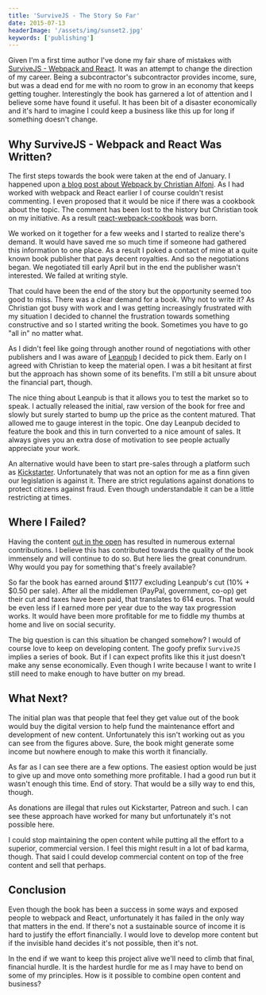 ```yaml
---
title: 'SurviveJS - The Story So Far'
date: 2015-07-13
headerImage: '/assets/img/sunset2.jpg'
keywords: ['publishing']
---
```

Given I'm a first time author I've done my fair share of mistakes with [SurviveJS - Webpack and React](http://survivejs.com/). It was an attempt to change the direction of my career. Being a subcontractor's subcontractor provides income, sure, but was a dead end for me with no room to grow in an economy that keeps getting tougher. Interestingly the book has garnered a lot of attention and I believe some have found it useful. It has been bit of a disaster economically and it's hard to imagine I could keep a business like this up for long if something doesn't change.

## Why SurviveJS - Webpack and React Was Written?

The first steps towards the book were taken at the end of January. I happened upon [a blog post about Webpack by Christian Alfoni](https://christianalfoni.github.io/javascript/2014/12/13/did-you-know-webpack-and-react-is-awesome.html). As I had worked with webpack and React earlier I of course couldn't resist commenting. I even proposed that it would be nice if there was a cookbook about the topic. The comment has been lost to the history but Christian took on my initiative. As a result [react-webpack-cookbook](https://christianalfoni.github.io/react-webpack-cookbook/) was born.

We worked on it together for a few weeks and I started to realize there's demand. It would have saved me so much time if someone had gathered this information to one place. As a result I poked a contact of mine at a quite known book publisher that pays decent royalties. And so the negotiations began. We negotiated till early April but in the end the publisher wasn't interested. We failed at writing style.

That could have been the end of the story but the opportunity seemed too good to miss. There was a clear demand for a book. Why not to write it? As Christian got busy with work and I was getting increasingly frustrated with my situation I decided to channel the frustration towards something constructive and so I started writing the book. Sometimes you have to go "all in" no matter what.

As I didn't feel like going through another round of negotiations with other publishers and I was aware of [Leanpub](https://leanpub.com/) I decided to pick them. Early on I agreed with Christian to keep the material open. I was a bit hesitant at first but the approach has shown some of its benefits. I'm still a bit unsure about the financial part, though.

The nice thing about Leanpub is that it allows you to test the market so to speak. I actually released the initial, raw version of the book for free and slowly but surely started to bump up the price as the content matured. That allowed me to gauge interest in the topic. One day Leanpub decided to feature the book and this in turn converted to a nice amount of sales. It always gives you an extra dose of motivation to see people actually appreciate your work.

An alternative would have been to start pre-sales through a platform such as [Kickstarter](https://www.kickstarter.com/). Unfortunately that was not an option for me as a finn given our legislation is against it. There are strict regulations against donations to protect citizens against fraud. Even though understandable it can be a little restricting at times.

## Where I Failed?

Having the content [out in the open](https://github.com/survivejs/webpack_react) has resulted in numerous external contributions. I believe this has contributed towards the quality of the book immensely and will continue to do so. But here lies the great conundrum. Why would you pay for something that's freely available?

So far the book has earned around $1177 excluding Leanpub's cut (10% + $0.50 per sale). After all the middlemen (PayPal, government, co-op) get their cut and taxes have been paid, that translates to 614 euros. That would be even less if I earned more per year due to the way tax progression works. It would have been more profitable for me to fiddle my thumbs at home and live on social security.

The big question is can this situation be changed somehow? I would of course love to keep on developing content. The goofy prefix `SurviveJS` implies a series of book. But if I can expect profits like this it just doesn't make any sense economically. Even though I write because I want to write I still need to make enough to have butter on my bread.

## What Next?

The initial plan was that people that feel they get value out of the book would buy the digital version to help fund the maintenance effort and development of new content. Unfortunately this isn't working out as you can see from the figures above. Sure, the book might generate some income but nowhere enough to make this worth it financially.

As far as I can see there are a few options. The easiest option would be just to give up and move onto something more profitable. I had a good run but it wasn't enough this time. End of story. That would be a silly way to end this, though.

As donations are illegal that rules out Kickstarter, Patreon and such. I can see these approach have worked for many but unfortunately it's not possible here.

I could stop maintaining the open content while putting all the effort to a superior, commercial version. I feel this might result in a lot of bad karma, though. That said I could develop commercial content on top of the free content and sell that perhaps.

## Conclusion

Even though the book has been a success in some ways and exposed people to webpack and React, unfortunately it has failed in the only way that matters in the end. If there's not a sustainable source of income it is hard to justify the effort financially. I would love to develop more content but if the invisible hand decides it's not possible, then it's not.

In the end if we want to keep this project alive we'll need to climb that final, financial hurdle. It is the hardest hurdle for me as I may have to bend on some of my principles. How is it possible to combine open content and business?
